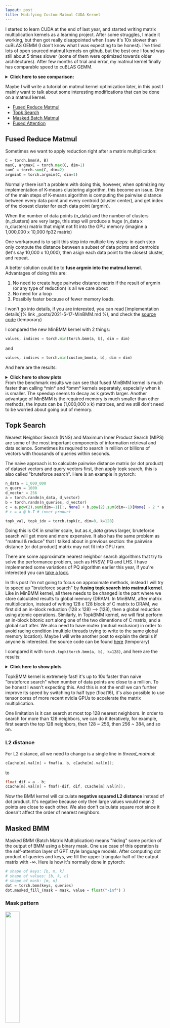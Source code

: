 ```yaml
---
layout: post
title: Modifying Custom Matmul CUDA Kernel
---
```


I started to learn CUDA at the end of last year, and started writing matrix multiplication kernels as a learning project. After some struggles, I made it working, but then got really disappointed when I saw it's 10x slower than cuBLAS GEMM (I don't know what I was expecting to be honest). I've tried lots of open sourced matmul kernels on github, but the best one I found was still about 5 times slower (some of them were optimized towards older architectures). After few months of trial and error, my matmul kernel finally has comparable speed to cuBLAS GEMM.  
<details markdown="1">  
  <summary markdown='span'>
    <b>Click here to see comparison:</b>
  </summary>  
  
### Square matrices: batch size = 1, m = n = k
![bmm_1](https://raw.githubusercontent.com/DeMoriarty/custom_matmul_kernels/main/imgs/bmm_A%5B1%2CN%2CN%5D%20B%5B1%2CN%2CN%5D.png)  

### Batch size = 128, k = 128, varying m, n (m = n)
![bmm_2](https://raw.githubusercontent.com/DeMoriarty/custom_matmul_kernels/main/imgs/bmm_A%5B128%2CN%2C128%5D%20B%5B128%2C128%2CN%5D.png)  
</details>

Maybe I will write a tutorial on matmul kernel optimization later, in this post I mainly want to talk about some interesting modifications that can be done on a matmul kernel. 
- [Fused Reduce Matmul](#fused-reduce-matmul)
- [Topk Search](#topk-search)
- [Masked Batch Matmul](#masked-bmm)
- [Fused Attention](#fused-attention)  
 
## Fused Reduce Matmul
Sometimes we want to apply reduction right after a matrix multiplication:

```python
C = torch.bmm(A, B)
maxC, argmaxC = torch.max(C, dim=1)
sumC = torch.sum(C, dim=2)
argminC = torch.argmin(C, dim=1)
```

Normally there isn't a problem with doing this, however, when optimizing my implementation of K-means clustering algorithm, this become an issue. One of the main steps of K-means algorithm is computing the pairwise distance between every data point and every centroid (cluster center), and get index of the closest cluster for each data point (argmin).   

When the number of data points (n_data) and the number of clusters (n_clusters) are very large, this step will produce a huge (n_data x n_clusters) matrix that might not fit into the GPU memory (imagine a 1,000,000 x 10,000 fp32 matrix)   

One workaround is to split this step into multiple tiny steps: in each step only compute the distance between a subset of data points and centroids (let's say 10,000 x 10,000), then asign each data point to the closest cluster, and repeat.  

A better solution could be to **fuse argmin into the matmul kernel**. Advantages of doing this are:  
1. No need to create huge pairwise distance matrix if the result of argmin (or any type of reduction) is all we care about  
2. No need for a loop  
3. Possibily faster because of fewer memory loads.  

I won't go into details, if you are interested, you can read [implementation details](% link _posts/2021-5-17-MinBMM.md %), and check the [source code](https://github.com/DeMoriarty/TorchPQ/blob/main/torchpq/kmeans/kernels/MaxSimKernel.cu) (temporary)

I compared the new MinBMM kernel with 2 things:
```python
values, indices = torch.min(torch.bmm(a, b), dim = dim)
```
and
```python
values, indices = torch.min(custom_bmm(a, b), dim = dim)
```
And here are the results:
<details markdown="1">
  <summary markdown="span">
    <b>Click here to show plots</b>
  </summary>
 
### batch_size = 1, k = 16, varying m, n (m = n)  
![minbmm_1](https://raw.githubusercontent.com/DeMoriarty/custom_matmul_kernels/main/imgs/min_bmm_A%5B1%2CN%2C16%5D%20B%5B1%2C16%2CN%5D.png)  

### batch_size = 1, k = 64, varying m, n (m = n)
![minbmm_2](https://raw.githubusercontent.com/DeMoriarty/custom_matmul_kernels/main/imgs/min_bmm_A%5B1%2CN%2C64%5D%20B%5B1%2C64%2CN%5D.png)  

### batch_size = 1, k = 256, varying m, n (m = n)
![minbmm_3](https://raw.githubusercontent.com/DeMoriarty/custom_matmul_kernels/main/imgs/min_bmm_A%5B1%2CN%2C256%5D%20B%5B1%2C256%2CN%5D.png)  

### batch_size = 64, k = 64, varying m, n (m = n)
![minbmm_4](https://raw.githubusercontent.com/DeMoriarty/custom_matmul_kernels/main/imgs/min_bmm_A%5B64%2CN%2C64%5D%20B%5B64%2C64%2CN%5D.png)  
</details>
From the benchmark results we can see that fused MinBMM kernel is much faster than calling *min* and *bmm* kernels seperately, especially when k is smaller. The speedup seems to decay as k growth larger. Another advantage of MinBMM is the required memory is much smaller than other methods, the inputs can be (1,000,000 x k) matrices, and we still don't need to be worried about going out of memory. 

## Topk Search
Nearest Neighbor Search (NNS) and Maximum Inner Product Search (MIPS) are some of the most important components of information retrieval and data science. Sometimes its required to search in million or billions of vectors with thousands of queries within seconds.  

The naive approach is to calculate pairwise distance matrix (or dot product) of dataset vectors and query vectors first, then apply topk search, this is also called "bruteforce search". Here is an example in pytorch:

```python
n_data = 1_000_000
n_query = 1000
d_vector = 256
a = torch.randn(n_data, d_vector)
b = torch.randn(n_queries, d_vector)
c = a.pow(2).sum(dim=-1)[:, None] + b.pow(2).sum(dim=-1)[None] - 2 * a @ b.T # squared L2 distance
# c = a @ b.T # inner product

topk_val, topk_idx = torch.topk(c, dim=0, k=128)
```
Doing this is OK in smaller scale, but as *n_data* grows larger, bruteforce search will get more and more expensive. It also has the same problem as "matmul & reduce" that I talked about in previous section: the pairwise distance (or dot product) matrix may not fit into GPU ram.  

There are some approximate nearest neighbor search algorithms that try to solve the performance problem, such as HNSW, PQ and LHS. I have implemented some variations of PQ algorithm earlier this year, if you're interested you can [take a look](https://github.com/DeMoriarty/TorchPQ).  

In this post I'm not going to focus on approximate methods, instead I will try to speed up "bruteforce search" by **fusing topk search into matmul kernel**. Like in MinBMM kernel, all there needs to be changed is the part where we store calculated results to global memory (DRAM). In MinBMM, after matrix multiplication, instead of writing 128 x 128 block of C matrix to DRAM, we first did an in-block reduction (128 x 128) --> (128), then a global reduction using atomic operations. Similarly, in TopkBMM kernel, we will first perform an in-block bitonic sort along one of the two dimentions of C matrix, and a global sort after. We also need to have mutex (mutual exclusion) in order to avoid racing condition (multiple threads trying to write to the same global memory location). Maybe I will write another post to explain the details if anyone is interested. the source code can be found [here](https://github.com/DeMoriarty/custom_matmul_kernels) (temporary)  

I compared it with ```torch.topk(torch.bmm(a, b), k=128)```, and here are the results:  

<details markup="1">  
  <summary markup="span">  
    <b>Click here to show plots</b>    
  </summary>  

A is a (m x k) matrix, B is a (k x n) matrix , m is the number of data points, n is the number of query vectors, k is the vector dimentionality.  
  
### n = 1024, k = 64, varying m:  
![topk_bmm_1](https://raw.githubusercontent.com/DeMoriarty/custom_matmul_kernels/main/imgs/topk_bmm_A%5B1%2CN%2C64%5D%20B%5B1%2C64%2C1024%5D_semilogx.png)  
  
### n = 1024, k = 256, varying m:  
![topk_bmm_2](https://raw.githubusercontent.com/DeMoriarty/custom_matmul_kernels/main/imgs/topk_bmm_A%5B1%2CN%2C256%5D%20B%5B1%2C256%2C1024%5D_semilogx.png)  
  
### n = 1024, k = 1024, varying m:  
![topk_bmm_3](https://raw.githubusercontent.com/DeMoriarty/custom_matmul_kernels/main/imgs/topk_bmm_A%5B1%2CN%2C1024%5D%20B%5B1%2C1024%2C1024%5D_semilogx.png)  
</details>  

TopkBMM kernel is extremely fast! it's up to 10x faster than naive "bruteforce search" when number of data points are close to a million. To be honest I wasn't expecting this. And this is not the end! we can further improve its speed by switching to half type (float16), it's also possible to use tensor cores of more recent nvidia GPUs to accelerate the matrix multiplication.

One limitation is it can search at most top 128 nearest neighbors. In order to search for more than 128 neighbors, we can do it iteratively, for example, first search the top 128 neighbors, then 128 ~ 256, then 256 ~ 384, and so on.

### L2 distance
For L2 distance, all we need to change is a single line in *thread_matmul*:
```c
cCache[m].val[n] = fmaf(a, b, cCache[m].val[n]);
```  
to
```c
float dif = a - b;
cCache[m].val[n] = fmaf(-dif, dif, cCache[m].val[n]);
```  
Now the BMM kernel will calculate **negative squared L2 distance** instead of dot product. It's negative because only then large values would mean 2 points are close to each other. We also don't calculate square root since it doesn't affect the order of nearest neighbors.

## Masked BMM
Masked BMM (Batch Matrix Multiplication) means "hiding" some portion of the output of BMM using a binary mask. One use case of this operation is the self-attention layer of GPT style language models. After computing dot product of queries and keys, we fill the upper triangular half of the output matrix with -∞. Here is how it's normally done in pytorch:  
```python
# shape of keys: [b, m, k]
# shape of values: [b, k, n]
# shape of mask: [m, n]
dot = torch.bmm(keys, queries)
dot.masked_fill_(mask = mask, value = float("-inf") )
```  
### Mask pattern

<img src="https://raw.githubusercontent.com/DeMoriarty/custom_matmul_kernels/main/imgs/mask2.png" width="30%" />

If we fuse masked_fill into the matmul kernel, we not only can get rid of masked_fill, but the matmul kernel itself can take advantage of the sparcity given by the mask (by not computing the masked part), reducing computation even further.  

The matmul kernel splits the output matrix C into a grid of 128 x 128 submatrices, each submatrix is assigned to a thread block. Each thread block consists of 256 threads, and each thread computes an 8 x 8 block of the 128 x 128 submatrix.  

First we need to do some preprocessing. We need 3 different levels of mask: block mask, thread mask and element mask. Block mask indicates which thread blocks should be ignored, and same goes for thread mask and element mask.  
```python
m, n = mask.shape
assert m % 128 == 0
assert n % 128 == 0

element_mask = mask
thread_mask = mask.view( m/8, 8, n/8, 8)
thread_mask = thread_mask.sum(dim=1).sum(dim=3)
block_mask = mask.view(m/128, 128, n/128, 128)
block_mask = block_mask.sum(dim=1).sum(dim=3)
```  
for simplicity, here we assume both m and n are fully divisible by 128.  

We input all 3 masks to the MBMM kernel:  
```cpp
extern "C"
__global__ void mbmm_nn(
  const float* __restrict__ A,
  const float* __restrict__ B,
  float* __restrict__ C,
  const uint8_t* __restrict__ BlockMask,   //
  const uint8_t* __restrict__ ThreadMask,  //
  const uint8_t* __restrict__ ElementMask, //
  int M, int N, int K
){
  ...
}
```
At the very start of the kernel, all threads within a thread block will read the block mask value, if it is 0, all threads within that thread block will exit.  (No memory store/loads, no arithmetic ops.)  
```cpp
int bN = (N + 128 - 1) / 128;
uint8_t block_mask = BlockMask[(blockIdx.y)*bN + (blockIdx.x)];
if (block_mask == 0){
  return;
}
```  

Each thread will also read a unique thread mask value:
```cpp
int vx = threadIdx.x % 16;
int vy = threadIdx.x / 16;
uint8_t thread_mask = ThreadMask[(blockIdx.y*16 + vy)*tN + (blockIdx.x*16 + vx) ];
```  
if it's 0, then that thread will skip the thread matmul step. 
```cpp
// main loop
for (int i=0; i<nItr; i++)
{
  ...
  
  if (thread_mask != 0){
    thread_matmul(aSM, bSM, cCache, vx, vy);
  }
  __syncthreads();
}
```  
However, all threads still participate in loading matrix A and B from global memory.

At the end of the kernel, before storing cached results to C, each thread will check its thread mask value once again, if it's between 0 and 64, that thread will mask the cached result using element mask.  
```c
if (0 < thread_mask < 64){
  mask_cCache(cCache, ElementMask, gStartx, gStarty, vx, vy, bid, M, N);
}
write_c(cCache, C, gStartx, gStarty, vx, vy, bid, M, N);
```  

This is similar to the idea of [Block Sparse](https://github.com/openai/blocksparse). The difference is we didn't design an entire new kernel for it, we just modified the existing matmul kernel.  

Now let's see how the new MBMM kernel performs compared to the original custom BMM + masked_fill and torch.bmm (cuBLAS) + masked_fill:
<details markdown=1>  
  <summary>  
    <b>Click to show plots</b>
  </summary>  

### 1. batch size = 128, m = n = 1024, varying k:
![mbmm_1](https://raw.githubusercontent.com/DeMoriarty/custom_matmul_kernels/main/imgs/mbmm_A%5B128%2C1024%2CX%5D%20B%5B128%2CX%2C1024%5D.png)  

### 2. batch size = 128, k = 64, varying m, n (m = n):
![mbmm_2](https://raw.githubusercontent.com/DeMoriarty/custom_matmul_kernels/main/imgs/mbmm_A%5B128%2CX%2C64%5D%20B%5B128%2C64%2CX%5D.png)  

### 3. m = n = 1024, k = 128, varying batch size:
![mbmm_3](https://raw.githubusercontent.com/DeMoriarty/custom_matmul_kernels/main/imgs/mbmm_A%5BX%2C1024%2C128%5D%20B%5BX%2C128%2C1024%5D.png)  

</details>
We can see that, the new MBMM kernel has roughly 2 times the speed of the original BMM kernel + masked_fill, and 1.2 ~ 1.4 times the speed of torch.bmm + masked_fill.

## Fused Attention
content  

